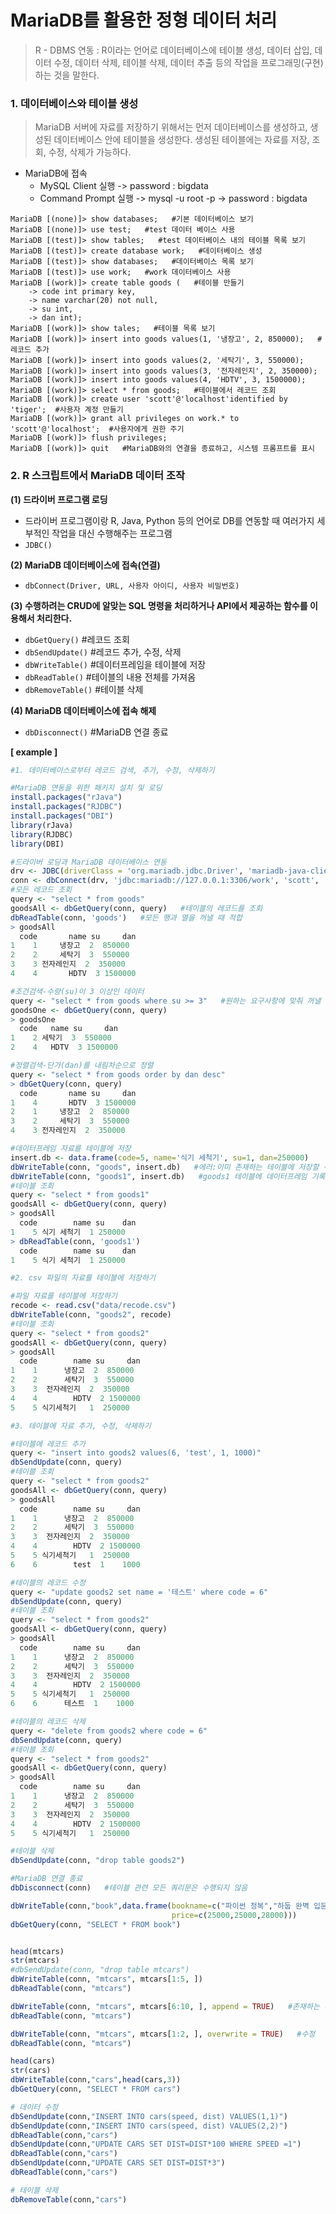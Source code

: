 # MariaDB를 활용한 정형 데이터 처리

> R - DBMS 연동 : R이라는 언어로 데이터베이스에 테이블 생성, 데이터 삽입, 데이터 수정, 데이터 삭제, 테이블 삭제, 데이터 추출 등의 작업을 프로그래밍(구현)하는 것을 말한다.

### 1. 데이터베이스와 테이블 생성

> MariaDB 서버에 자료를 저장하기 위해서는 먼저 데이터베이스를 생성하고, 생성된 데이터베이스 안에 테이블을 생성한다. 생성된 테이블에는 자료를 저장, 조회, 수정, 삭제가 가능하다.

- MariaDB에 접속
  - MySQL Client 실행 -> password : bigdata
  - Command Prompt 실행 -> mysql -u root -p -> password : bigdata

```mariadb
MariaDB [(none)]> show databases;   #기본 데이터베이스 보기
MariaDB [(none)]> use test;   #test 데이터 베이스 사용
MariaDB [(test)]> show tables;   #test 데이터베이스 내의 테이블 목록 보기
MariaDB [(test)]> create database work;   #데이터베이스 생성
MariaDB [(test)]> show databases;   #데이터베이스 목록 보기
MariaDB [(test)]> use work;   #work 데이터베이스 사용
MariaDB [(work)]> create table goods (   #테이블 만들기
	-> code int primary key,
	-> name varchar(20) not null,
	-> su int,
	-> dan int);
MariaDB [(work)]> show tales;   #테이블 목록 보기
MariaDB [(work)]> insert into goods values(1, '냉장고', 2, 850000);   #레코드 추가
MariaDB [(work)]> insert into goods values(2, '세탁기', 3, 550000);
MariaDB [(work)]> insert into goods values(3, '전자레인지', 2, 350000);
MariaDB [(work)]> insert into goods values(4, 'HDTV', 3, 1500000);
MariaDB [(work)]> select * from goods;   #테이블에서 레코드 조회
MariaDB [(work)]> create user 'scott'@'localhost'identified by 'tiger';  #사용자 계정 만들기
MariaDB [(work)]> grant all privileges on work.* to 'scott'@'localhost';  #사용자에게 권한 주기
MariaDB [(work)]> flush privileges;
MariaDB [(work)]> quit   #MariaDB와의 연결을 종료하고, 시스템 프롬프트를 표시
```



### 2. R 스크립트에서 MariaDB 데이터 조작

**(1) 드라이버 프로그램 로딩**

- 드라이버 프로그램이랑 R, Java, Python 등의 언어로 DB를 연동할 때 여러가지 세부적인 작업을 대신 수행해주는 프로그램
- `JDBC()`

**(2) MariaDB 데이터베이스에 접속(연결)**

- `dbConnect(Driver, URL, 사용자 아이디, 사용자 비밀번호)`

**(3) 수행하려는 CRUD에 알맞는 SQL 명령을 처리하거나 API에서 제공하는 함수를 이용해서 처리한다.**

- `dbGetQuery()`         #레코드 조회
- `dbSendUpdate()`     #레코드 추가, 수정, 삭제
- `dbWriteTable()`     #데이터프레임을 테이블에 저장
- `dbReadTable()`       #테이블의 내용 전체를 가져옴
- `dbRemoveTable()`   #테이블 삭제

**(4) MariaDB 데이터베이스에 접속 해제**

- `dbDisconnect()`     #MariaDB 연결 종료



**[ example ]**

```R
#1. 데이터베이스로부터 레코드 검색, 추가, 수정, 삭제하기

#MariaDB 연동을 위한 패키지 설치 및 로딩 
install.packages("rJava")
install.packages("RJDBC")
install.packages("DBI")
library(rJava)
library(RJDBC)
library(DBI)

#드라이버 로딩과 MariaDB 데이터베이스 연동
drv <- JDBC(driverClass = 'org.mariadb.jdbc.Driver', 'mariadb-java-client-2.6.2.jar')
conn <- dbConnect(drv, 'jdbc:mariadb://127.0.0.1:3306/work', 'scott', 'tiger')   
#모든 레코드 조회
query <- "select * from goods"
goodsAll <- dbGetQuery(conn, query)   #테이블의 레코드를 조회
dbReadTable(conn, 'goods')   #모든 행과 열을 꺼낼 때 적합
> goodsAll
  code       name su     dan
1    1     냉장고  2  850000
2    2     세탁기  3  550000
3    3 전자레인지  2  350000
4    4       HDTV  3 1500000

#조건검색-수량(su)이 3 이상인 데이터
query <- "select * from goods where su >= 3"   #원하는 요구사항에 맞춰 꺼낼 수 있음
goodsOne <- dbGetQuery(conn, query)   
> goodsOne
  code   name su     dan
1    2 세탁기  3  550000
2    4   HDTV  3 1500000

#정렬검색-단가(dan)를 내림차순으로 정렬
query <- "select * from goods order by dan desc"
> dbGetQuery(conn, query)
  code       name su     dan
1    4       HDTV  3 1500000
2    1     냉장고  2  850000
3    2     세탁기  3  550000
4    3 전자레인지  2  350000

#데이터프레임 자료를 테이블에 저장
insert.db <- data.frame(code=5, name='식기 세척기', su=1, dan=250000)
dbWriteTable(conn, "goods", insert.db)   #에러:이미 존재하는 테이블에 저장할 수 없음
dbWriteTable(conn, "goods1", insert.db)   #goods1 테이블에 데이터프레임 기록
#테이블 조회
query <- "select * from goods1"
goodsAll <- dbGetQuery(conn, query)
> goodsAll
  code        name su    dan
1    5 식기 세척기  1 250000
> dbReadTable(conn, 'goods1')
  code        name su    dan
1    5 식기 세척기  1 250000
```

```R
#2. csv 파일의 자료를 테이블에 저장하기

#파일 자료를 테이블에 저장하기
recode <- read.csv("data/recode.csv")
dbWriteTable(conn, "goods2", recode)
#테이블 조회
query <- "select * from goods2"
goodsAll <- dbGetQuery(conn, query)
> goodsAll
  code        name su     dan
1    1      냉장고  2  850000
2    2      세탁기  3  550000
3    3  전자레인지  2  350000
4    4        HDTV  2 1500000
5    5 식기세척기   1  250000
```

```R
#3. 테이블에 자료 추가, 수정, 삭제하기

#테이블에 레코드 추가
query <- "insert into goods2 values(6, 'test', 1, 1000)"
dbSendUpdate(conn, query)
#테이블 조회
query <- "select * from goods2"
goodsAll <- dbGetQuery(conn, query)
> goodsAll
  code        name su     dan
1    1      냉장고  2  850000
2    2      세탁기  3  550000
3    3  전자레인지  2  350000
4    4        HDTV  2 1500000
5    5 식기세척기   1  250000
6    6        test  1    1000

#테이블의 레코드 수정
query <- "update goods2 set name = '테스트' where code = 6"
dbSendUpdate(conn, query)
#테이블 조회
query <- "select * from goods2"
goodsAll <- dbGetQuery(conn, query)
> goodsAll
  code        name su     dan
1    1      냉장고  2  850000
2    2      세탁기  3  550000
3    3  전자레인지  2  350000
4    4        HDTV  2 1500000
5    5 식기세척기   1  250000
6    6      테스트  1    1000

#테이블의 레코드 삭제
query <- "delete from goods2 where code = 6"
dbSendUpdate(conn, query)
#테이블 조회
query <- "select * from goods2"
goodsAll <- dbGetQuery(conn, query)
> goodsAll
  code        name su     dan
1    1      냉장고  2  850000
2    2      세탁기  3  550000
3    3  전자레인지  2  350000
4    4        HDTV  2 1500000
5    5 식기세척기   1  250000

#테이블 삭제
dbSendUpdate(conn, "drop table goods2")

#MariaDB 연결 종료
dbDisconnect(conn)   #테이블 관련 모든 쿼리문은 수행되지 않음
```

```R
dbWriteTable(conn,"book",data.frame(bookname=c("파이썬 정복","하둡 완벽 입문","R 프로그래밍"),
                                    price=c(25000,25000,28000)))
dbGetQuery(conn, "SELECT * FROM book")


head(mtcars)
str(mtcars)
#dbSendUpdate(conn, "drop table mtcars")
dbWriteTable(conn, "mtcars", mtcars[1:5, ])
dbReadTable(conn, "mtcars")

dbWriteTable(conn, "mtcars", mtcars[6:10, ], append = TRUE)   #존재하는 테이블에추가
dbReadTable(conn, "mtcars")

dbWriteTable(conn, "mtcars", mtcars[1:2, ], overwrite = TRUE)   #수정
dbReadTable(conn, "mtcars")

head(cars)
str(cars)
dbWriteTable(conn,"cars",head(cars,3))
dbGetQuery(conn, "SELECT * FROM cars")

# 데이터 수정
dbSendUpdate(conn,"INSERT INTO cars(speed, dist) VALUES(1,1)")
dbSendUpdate(conn,"INSERT INTO cars(speed, dist) VALUES(2,2)")
dbReadTable(conn,"cars")
dbSendUpdate(conn,"UPDATE CARS SET DIST=DIST*100 WHERE SPEED =1")
dbReadTable(conn,"cars")
dbSendUpdate(conn,"UPDATE CARS SET DIST=DIST*3")
dbReadTable(conn,"cars")

# 테이블 삭제
dbRemoveTable(conn,"cars")
```

